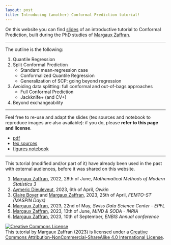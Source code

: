 ```yaml
---
layout: post
title: Introducing (another) Conformal Prediction tutorial!
---
```


On this website you can find [slides](link) of an introductive tutorial to Conformal Prediction, built during the PhD studies of [Margaux Zaffran](https://mzaffran.github.io/).

***

The outline is the following:  
1. Quantile Regression
1. Split Conformal Prediction
    - Standard mean-regression case
    - Conformalized Quantile Regression
    - Generalization of SCP: going beyond regression
1. Avoiding data splitting: full conformal and out-of-bags approaches
    - Full Conformal Prediction
    - Jackknife+ (and CV+)
1. Beyond exchangeability

***

Feel free to re-use and adapt the slides (tex sources and notebook to reproduce images are also available): if you do, please **refer to this page and license**.  

- [pdf](_includes/files/cptuto.pdf)
- [tex sources](_includes/files/cptuto_sources.zip)
- [figures notebook](_includes/files/cptuto_notebook_images.ipynb)

***

This tutorial (modified and/or part of it) have already been used in the past with external audiences, before it was shared on this website.
1. [Margaux Zaffran](https://mzaffran.github.io/), 2022, 28th of June, _Mathematical Methods of Modern Statistics 3_
1. [Aymeric Dieuleveut](http://www.cmap.polytechnique.fr/~aymeric.dieuleveut/), 2023, 6th of April, _Owkin_
1. [Claire Boyer](https://perso.lpsm.paris/~cboyer/) and [Margaux Zaffran](https://mzaffran.github.io/), 2023, 25th of April, _FEMTO-ST (MASPIN Days)_
1. [Margaux Zaffran](https://mzaffran.github.io/), 2023, 22nd of May, _Swiss Data Science Center - EPFL_
1. [Margaux Zaffran](https://mzaffran.github.io/), 2023, 13th of June, _MIND & SODA - INRIA_
1. [Margaux Zaffran](https://mzaffran.github.io/), 2023, 10th of September, _ENBIS Annual conference_

<a rel="license" href="http://creativecommons.org/licenses/by-nc-sa/4.0/"><img alt="Creative Commons License" style="border-width:0" src="https://i.creativecommons.org/l/by-nc-sa/4.0/88x31.png" /></a><br />This tutorial by Margaux Zaffran (2023) is licensed under a <a rel="license" href="http://creativecommons.org/licenses/by-nc-sa/4.0/">Creative Commons Attribution-NonCommercial-ShareAlike 4.0 International License</a>.
